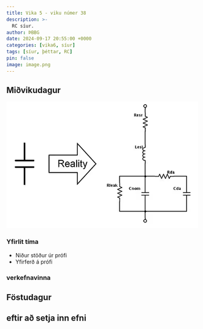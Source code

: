 ```yaml
---
title: Vika 5 - viku númer 38
description: >-
  RC síur.
author: ÞBBG
date: 2024-09-17 20:55:00 +0000
categories: [vika6, síur]
tags: [síur, þéttar, RC]
pin: false
image: image.png
---
```


## Miðvikudagur


![alt text](image.png)

### Yfirlit tíma

- Niður stöður úr prófi
- Yfirferð á prófi

### verkefnavinna


## Föstudagur

## eftir að setja inn efni



